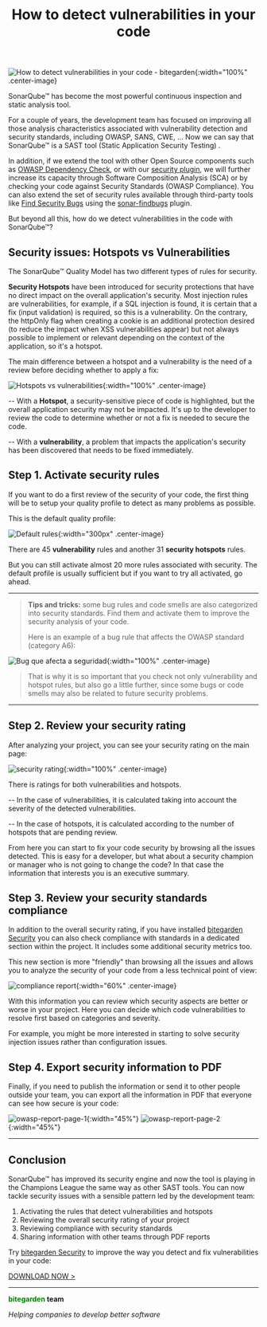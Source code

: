 ﻿---
layout: post
title: How to detect vulnerabilities in your code
description: SonarQube™ has become the most powerful continuous inspection and static analysis tool. For a couple of years, the development team has focused on improving all those analysis characteristics associated with vulnerability detection and security standards, including OWASP, SANS, CWE, ... 

permalink: how-to-detect-vulnerabilities-in-your-code
spanish: como-detectar-vulnerabilidades-en-el-codigo
cover: /img/thumbs/Thumb-how-to-detect-vulnerabilities-in-your-code.jpg
---

![How to detect vulnerabilities in your code - bitegarden](/img/posts/bitegarden-how_to_detect_vulnerabilities_in_your_code.jpg){:width="100%" .center-image}

SonarQube™ has become the most powerful continuous inspection and static analysis tool.

For a couple of years, the development team has focused on improving all those analysis characteristics 
associated with vulnerability detection and security standards, including OWASP, SANS, CWE, ... 
Now we can say that SonarQube™ is a SAST tool (Static Application Security Testing) .

In addition, if we extend the tool with other Open Source components such as [OWASP Dependency Check](https://owasp.org/www-project-dependency-check/), or 
with our [security plugin](/sonarqube-security), we will further increase its capacity through Software Composition Analysis (SCA) 
or by checking your code against Security Standards (OWASP Compliance). You can also extend the set of security rules 
available through third-party tools like [Find Security Bugs](https://find-sec-bugs.github.io) using the [sonar-findbugs](https://github.com/spotbugs/sonar-findbugs) plugin.

But beyond all this, how do we detect vulnerabilities in the code with SonarQube™?

## **Security issues:** Hotspots vs Vulnerabilities

The SonarQube™ Quality Model has two different types of rules for security.

**Security Hotspots** have been introduced for security protections that have no direct impact on the overall application's 
security. Most injection rules are vulnerabilities, for example, if a SQL injection is found, it is certain that a fix 
(input validation) is required, so this is a vulnerability. On the contrary, the httpOnly flag when creating a cookie 
is an additional protection desired (to reduce the impact when XSS vulnerabilities appear) but not always possible 
to implement or relevant depending on the context of the application, so it's a hotspot.

The main difference between a hotspot and a vulnerability is the need of a review before deciding whether to apply a fix:

![Hotspots vs vulnerabilities](/img/posts/hotspots-vulnerabilities.png){:width="100%" .center-image}

-- With a **Hotspot**, a security-sensitive piece of code is highlighted, but the overall application security may not be 
impacted. It's up to the developer to review the code to determine whether or not a fix is needed to secure the code.

-- With a **vulnerability**, a problem that impacts the application's security has been discovered that needs to be 
fixed immediately.

## **Step 1.** Activate security rules

If you want to do a first review of the security of your code, the first thing will be to setup your quality 
profile to detect as many problems as possible.

This is the default quality profile:

![Default rules](/img/posts/default-security-rules.png){:width="300px" .center-image}

There are 45 **vulnerability** rules and another 31 **security hotspots** rules.

But you can still activate almost 20 more rules associated with security. The default profile is usually sufficient but if
you want to try all activated, go ahead.


---
> **Tips and tricks:** some bug rules and code smells are also categorized into security standards. Find them and 
>activate them to improve the security analysis of your code.
>
>Here is an example of a bug rule that affects the OWASP standard (category A6):

![Bug que afecta a seguridad](/img/posts/bug-security-rule.png){:width="100%" .center-image}

> That is why it is so important that you check not only vulnerability and hotspot rules, but also go a little further, 
> since some bugs or code smells may also be related to future security problems.

---

## **Step 2.** Review your security rating

After analyzing your project, you can see your security rating on the main page:

![security rating](/img/posts/overall-security-rating.png){:width="100%" .center-image}

There is ratings for both vulnerabilities and hotspots.

-- In the case of vulnerabilities, it is calculated taking into account the severity of the detected vulnerabilities.

-- In the case of hotspots, it is calculated according to the number of hotspots that are pending review.

From here you can start to fix your code security  by browsing all the issues
detected. This is easy for a developer, but what about a security champion or manager who is not going to change the 
code? In that case the information that interests you is an executive summary.

## **Step 3.** Review your security standards compliance

In addition to the overall security rating, if you have installed [bitegarden Security](/sonarqube-security) you can also 
check compliance with standards in a dedicated section within the project. It includes some additional security metrics too.

This new section is more "friendly" than browsing all the issues and allows you to analyze the security of your code from 
a less technical point of view:

![compliance report](/img/posts/bitegarden-security-owasp-page.png){:width="60%" .center-image}

With this information you can review which security aspects are better or worse in your project.
Here you can decide which code vulnerabilities to resolve first based on categories and severity.

For example, you might be more interested in starting to solve security injection issues rather than configuration issues.

## **Step 4.** Export security information to PDF

Finally, if you need to publish the information or send it to other people outside your team, you can export all the 
information in PDF that everyone can see how secure is your code:

![owasp-report-page-1](/img/posts/owasp-report-page-1.png){:width="45%"} ![owasp-report-page-2](/img/posts/owasp-report-page-2.png){:width="45%"}

---

## Conclusion

SonarQube™ has improved its security engine and now the tool is playing in the Champions League the same way as
 other SAST tools. You can now tackle security issues with a sensible pattern led by the development team:

1. Activating the rules that detect vulnerabilities and hotspots
2. Reviewing the overall security rating of your project
3. Reviewing compliance with security standards
4. Sharing information with other teams through PDF reports

Try [bitegarden Security](/sonarqube-security) to improve the way you detect and fix vulnerabilities in your code:

<a href="/es/sonarqube-security-trial-form" class="btn btn-primary btn-call-to-action fancybox">DOWNLOAD NOW ></a>

---
**<span style="color: green">bitegarden</span> team**

_Helping companies to develop better software_